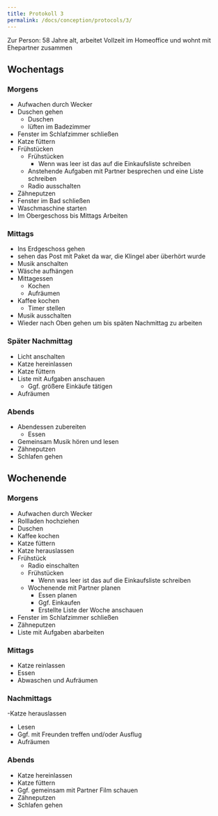 ```yaml
---
title: Protokoll 3
permalink: /docs/conception/protocols/3/
---
```


Zur Person: 58 Jahre alt, arbeitet Vollzeit im Homeoffice und wohnt mit Ehepartner zusammen

## Wochentags

### Morgens

- Aufwachen durch Wecker 
- Duschen gehen
    - Duschen
    - lüften im Badezimmer
- Fenster im Schlafzimmer schließen
- Katze füttern
- Frühstücken
    - Frühstücken
        - Wenn was leer ist das auf die Einkaufsliste schreiben
    - Anstehende Aufgaben mit Partner besprechen und eine Liste schreiben
    - Radio ausschalten
- Zähneputzen
- Fenster im Bad schließen
- Waschmaschine starten
- Im Obergeschoss bis Mittags Arbeiten

### Mittags

- Ins Erdgeschoss gehen
- sehen das Post mit Paket da war, die Klingel aber überhört wurde
- Musik anschalten
- Wäsche aufhängen
- Mittagessen
    - Kochen
    - Aufräumen
- Kaffee kochen 
    - Timer stellen 
- Musik ausschalten
- Wieder nach Oben gehen um bis späten Nachmittag zu arbeiten

### Später Nachmittag

- Licht anschalten
- Katze hereinlassen
- Katze füttern
- Liste mit Aufgaben anschauen
   - Ggf. größere Einkäufe tätigen
- Aufräumen

### Abends 

- Abendessen zubereiten
    - Essen
- Gemeinsam Musik hören und lesen
- Zähneputzen
- Schlafen gehen

## Wochenende

### Morgens

- Aufwachen durch Wecker 
- Rollladen hochziehen
- Duschen
- Kaffee kochen
- Katze füttern
- Katze herauslassen
- Frühstück
    - Radio einschalten
    - Frühstücken
        - Wenn was leer ist das auf die Einkaufsliste schreiben
    - Wochenende mit Partner planen
        - Essen planen
        - Ggf. Einkaufen
        - Erstellte Liste der Woche anschauen
- Fenster im Schlafzimmer schließen
- Zähneputzen
- Liste mit Aufgaben abarbeiten

### Mittags

- Katze reinlassen
- Essen
- Abwaschen und Aufräumen

### Nachmittags 

-Katze herauslassen
- Lesen 
- Ggf. mit Freunden treffen und/oder Ausflug
- Aufräumen

### Abends

- Katze hereinlassen
- Katze füttern
- Ggf. gemeinsam mit Partner Film schauen
- Zähneputzen
- Schlafen gehen
